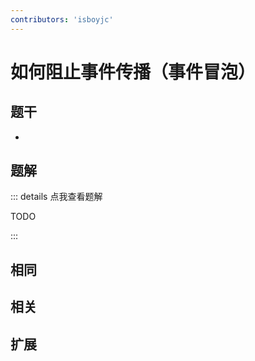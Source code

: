```yaml
---
contributors: 'isboyjc'
---
```


# 如何阻止事件传播（事件冒泡）

## 题干

- 



## 题解

::: details 点我查看题解

  TODO

:::



## 相同


## 相关


## 扩展

